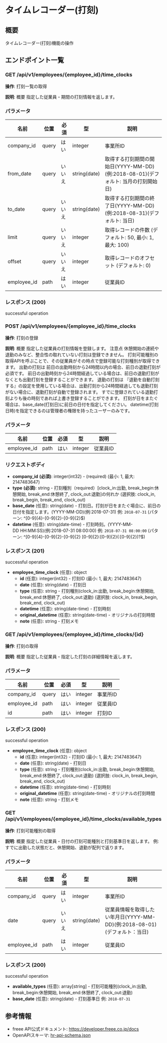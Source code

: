 # タイムレコーダー(打刻)

## 概要

タイムレコーダー(打刻)機能の操作

## エンドポイント一覧

### GET /api/v1/employees/{employee_id}/time_clocks

**操作**: 打刻一覧の取得

**説明**: 概要 指定した従業員・期間の打刻情報を返します。

### パラメータ

| 名前 | 位置 | 必須 | 型 | 説明 |
|------|------|------|-----|------|
| company_id | query | はい | integer | 事業所ID |
| from_date | query | いいえ | string(date) | 取得する打刻期間の開始日(YYYY-MM-DD)(例:2018-08-01)(デフォルト: 当月の打刻開始日) |
| to_date | query | いいえ | string(date) | 取得する打刻期間の終了日(YYYY-MM-DD)(例:2018-08-31)(デフォルト: 当日) |
| limit | query | いいえ | integer | 取得レコードの件数 (デフォルト: 50, 最小: 1, 最大: 100) |
| offset | query | いいえ | integer | 取得レコードのオフセット (デフォルト: 0) |
| employee_id | path | はい | integer | 従業員ID |

### レスポンス (200)

successful operation


### POST /api/v1/employees/{employee_id}/time_clocks

**操作**: 打刻の登録

**説明**: 概要 指定した従業員の打刻情報を登録します。 注意点 休憩開始の連続や退勤のみなど、整合性の取れていない打刻は登録できません。 打刻可能種別の取得APIを呼ぶことで、その従業員がその時点で登録可能な打刻種別が取得できます。 出勤の打刻は 前日の出勤時刻から24時間以内の場合、前日の退勤打刻が必須です。 前日の出勤時刻から24時間経過している場合は、前日の退勤打刻がなくとも出勤打刻を登録することができます。 退勤の打刻は 『退勤を自動打刻する』の設定を使用している場合は、出勤打刻から24時間経過しても退勤打刻がない場合に、退勤打刻が自動で登録されます。 すでに登録されている退勤打刻よりも後の時刻であれば上書き登録することができます。 打刻が日をまたぐ場合は、base_date(打刻日)に前日の日付を指定してください。 datetime(打刻日時)を指定できるのは管理者の権限を持ったユーザーのみです。

### パラメータ

| 名前 | 位置 | 必須 | 型 | 説明 |
|------|------|------|-----|------|
| employee_id | path | はい | integer | 従業員ID |

### リクエストボディ

- **company_id** **(必須)**: integer(int32) - (required) (最小: 1, 最大: 2147483647)
- **type** **(必須)**: string - 打刻種別（required）[clock_in:出勤, break_begin:休憩開始, break_end:休憩終了, clock_out:退勤]の何れか (選択肢: clock_in, break_begin, break_end, clock_out)
- **base_date** (任意): string(date) - 打刻日。打刻が日をまたぐ場合に、前日の日付を指定します。(YYYY-MM-DD)(例:2018-07-31) 例: `2018-07-31` (パターン: ^[0-9]{4}-[0-9]{2}-[0-9]{2}$)
- **datetime** (任意): string(date-time) - 打刻時刻。(YYYY-MM-DD&nbsp;HH:MM:SS)(例:2018-07-31&nbsp;08:00:00) 例: `2018-07-31 08:00:00` (パターン: ^[0-9]{4}-[0-9]{2}-[0-9]{2} [0-9]{2}:[0-9]{2}(:[0-9]{2})?$)

### レスポンス (201)

successful operation

- **employee_time_clock** (任意): object
  - **id** (任意): integer(int32) - 打刻ID (最小: 1, 最大: 2147483647)
  - **date** (任意): string(date) - 打刻日
  - **type** (任意): string - 打刻種別(clock_in:出勤, break_begin:休憩開始, break_end:休憩終了, clock_out:退勤) (選択肢: clock_in, break_begin, break_end, clock_out)
  - **datetime** (任意): string(date-time) - 打刻時刻
  - **original_datetime** (任意): string(date-time) - オリジナルの打刻時間
  - **note** (任意): string - 打刻メモ

### GET /api/v1/employees/{employee_id}/time_clocks/{id}

**操作**: 打刻の取得

**説明**: 概要 指定した従業員・指定した打刻の詳細情報を返します。

### パラメータ

| 名前 | 位置 | 必須 | 型 | 説明 |
|------|------|------|-----|------|
| company_id | query | はい | integer | 事業所ID |
| employee_id | path | はい | integer | 従業員ID |
| id | path | はい | integer | 打刻ID |

### レスポンス (200)

successful operation

- **employee_time_clock** (任意): object
  - **id** (任意): integer(int32) - 打刻ID (最小: 1, 最大: 2147483647)
  - **date** (任意): string(date) - 打刻日
  - **type** (任意): string - 打刻種別(clock_in:出勤, break_begin:休憩開始, break_end:休憩終了, clock_out:退勤) (選択肢: clock_in, break_begin, break_end, clock_out)
  - **datetime** (任意): string(date-time) - 打刻時刻
  - **original_datetime** (任意): string(date-time) - オリジナルの打刻時間
  - **note** (任意): string - 打刻メモ

### GET /api/v1/employees/{employee_id}/time_clocks/available_types

**操作**: 打刻可能種別の取得

**説明**: 概要 指定した従業員・日付の打刻可能種別と打刻基準日を返します。 例: すでに出勤した状態だと、休憩開始、退勤が配列で返ります。

### パラメータ

| 名前 | 位置 | 必須 | 型 | 説明 |
|------|------|------|-----|------|
| company_id | query | はい | integer | 事業所ID |
| date | query | いいえ | string(date) | 従業員情報を取得したい年月日(YYYY-MM-DD)(例:2018-08-01)(デフォルト：当日) |
| employee_id | path | はい | integer | 従業員ID |

### レスポンス (200)

successful operation

- **available_types** (任意): array[string] - 打刻可能種別(clock_in:出勤, break_begin:休憩開始, break_end:休憩終了, clock_out:退勤)
- **base_date** (任意): string(date) - 打刻基準日 例: `2018-07-31`



## 参考情報

- freee API公式ドキュメント: https://developer.freee.co.jp/docs
- OpenAPIスキーマ: [hr-api-schema.json](../../openapi/hr-api-schema.json)
